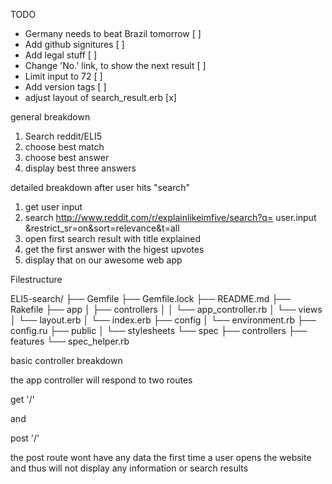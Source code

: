 TODO

- Germany needs to beat Brazil tomorrow [ ]
- Add github signitures [ ]
- Add legal stuff [ ]
- Change 'No.' link, to show the next result [ ]
- Limit input to 72 [ ]
- Add version tags [ ]
- adjust layout of search_result.erb [x]


general breakdown

1. Search reddit/ELI5
2. choose best match
3. choose best answer
4. display best three answers

detailed breakdown after user hits "search"


1. get user input
2. search http://www.reddit.com/r/explainlikeimfive/search?q=  user.input  &restrict_sr=on&sort=relevance&t=all
3. open first search result with title explained
4. get the first answer with the higest upvotes
5. display that on our awesome web app

Filestructure

ELI5-search/
├── Gemfile
├── Gemfile.lock
├── README.md
├── Rakefile
├── app
│ ├── controllers
│ │ └── app_controller.rb
│ └── views
│   └── layout.erb
│   └── index.erb
├── config
│ └── environment.rb
├── config.ru
├── public
│ └── stylesheets
└── spec
├── controllers
├── features
└── spec_helper.rb

basic controller breakdown

the app controller will respond to two routes

  get '/'

and

  post '/'

the post route wont have any data the first time a user opens the website 
and thus will not display any information or search results